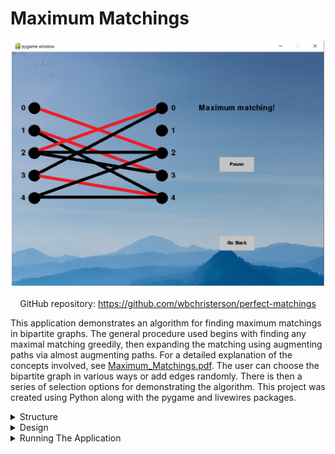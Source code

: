 # Maximum Matchings

<div style="display: flex; flex-direction: column; align-items: center">
    <img alt="Image of the result of the algorithm" width="500" src="/assets/Maximum-Matchings-imgs/main-sample-large.png">
    <div style="margin-top: 20px">
        GitHub repository: <a target="\_blank" href="https://github.com/wbchristerson/perfect-matchings">https://github.com/wbchristerson/perfect-matchings</a>
    </div>
</div>

This application demonstrates an algorithm for finding maximum matchings in bipartite graphs. The general procedure used begins with finding any maximal matching greedily, then expanding the matching using augmenting paths via almost augmenting paths. For a detailed explanation of the concepts involved, see <a href="https://github.com/wbchristerson/perfect-matchings/blob/master/Maximum_Matchings.pdf" target="\_blank">Maximum_Matchings.pdf</a>. The user can choose the bipartite graph in various ways or add edges randomly. There is then a series of selection options for demonstrating the algorithm. This project was created using Python along with the pygame and livewires packages.

<details>
    <summary>Structure</summary>
    <br>
    <ul>
        <li>The user may navigate through the various pages to choose the bipartite graph examined.</li>
        <li>There are options to choose the sizes of the branches as well as which edges appear. Alternatively, edges can be chosen for the user randomly.</li>
        <li>There are then options for attempting to find a maximum matching manually, as well as for immediately displaying a maximum matching. In addition, the user may watch the application of the algorithm continuously or with steps.</li>
    </ul>
</details>

<details>
    <summary>Design</summary>
    <br>
    To navigate throughout the pages of the program, there are buttons which can be hovered over. To push the buttons you must push the space bar while hovered over, rather than clicking.

    <br>
    <br>
    The application begins with a page for selecting the left branch size.

    <div style="display: flex; justify-content: center; margin-top: 20px; margin-bottom: 20px">
        <img alt="Left branch selection view" width="400" style="max-height: 400px;" src="/assets/Maximum-Matchings-imgs/left-selection.png" >
    </div>

    This is followed by a similar page for selecting the right branch size.

    <div style="display: flex; justify-content: center; margin-top: 20px; margin-bottom: 20px">
        <img alt="Right branch selection view" width="400" style="max-height: 400px;"
            src="/assets/Maximum-Matchings-imgs/right-selection.png">
    </div>

    The user may then elect to choose edges manually or to allow the program to randomly select edges, adding any individual edge using a pseudo-random number generator with probability 40%. Below is a view for making edge selections manually.

    <div style="display: flex; justify-content: center; margin-top: 20px; margin-bottom: 20px">
        <img alt="Edge selection view" width="400" style="max-height: 400px;"
            src="/assets/Maximum-Matchings-imgs/edge-selection.png">
    </div>

    The user is then taken to a page for selecting the type of operation to apply.

    <div style="display: flex; justify-content: center; margin-top: 20px; margin-bottom: 20px">
        <img alt="Operations options view" width="400" style="max-height: 400px;"
            src="/assets/Maximum-Matchings-imgs/operation-options.png">
    </div>

    Upon selecting the manual matching option, the user is allowed to select edges of the graph to try to find a maximum matching. Congratulations are given upon succeeding.

    <div style="display: flex; justify-content: center; margin-top: 20px; margin-bottom: 20px">
        <img alt="Manual matching view" width="400" style="max-height: 400px;"
            src="/assets/Maximum-Matchings-imgs/manual-match.png">
    </div>

    After selecting the automatic matching option, a maximum matching is immediately displayed.

    <div style="display: flex; justify-content: center; margin-top: 20px; margin-bottom: 20px">
        <img alt="Automatically generated maximum matching displayed" style="max-height: 400px;" width="400"
            src="/assets/Maximum-Matchings-imgs/match-automatic.png">
    </div>

    If the user selects the option to watch the algorithm, the steps of the algorithm will be displayed with changes occurring every few seconds (with a pause button available). The first image below is a still of the initial greedy matching generation and the second image below is a still of the identification of an augmenting path to increase the size of the matching.

    <div style="display: flex; justify-content: center; margin-top: 20px; margin-bottom: 20px">
        <img alt="Greedy matching search view" width="400" style="max-height: 400px;"
            src="/assets/Maximum-Matchings-imgs/matching-watch-A.png">
    </div>

    <div style="display: flex; justify-content: center; margin-bottom: 20px;">
        <img alt="Identification of an augmenting path" width="400" style="max-height: 400px;"
            src="/assets/Maximum-Matchings-imgs/matching-watch-B.png">
    </div>

    The fourth option also displays the steps of the algorithm but with buttons to follow the steps.

    <div style="margin-top: 20px"></div>
</details>

<details>
    <summary>Running The Application</summary>
    <br>
    You will need to have Python installed, as well as the pygame and livewires libraries. The version of livewires used for this project was taken from this <a href="http://www.delmarlearning.com/companions/content/1435455002/downloads/index.asp?isbn=1435455002" target="\_blank">download</a> (which also contains downloads for Python and pygame), under "Book related software". To download Python only, visit this <a href="https://www.python.org/downloads/" target="\_blank">page</a>.

    <br>
    <br>

    To download, clone the repository using this terminal command:<br>
    <code style="margin-top: 20px;">git clone https://github.com/wbchristerson/perfect-matchings.git</code>

    <br>
    <br>
    Alternatively, follow the instructions below to download to a hard drive:
    <ul>
        <li>Navigate to <a href="https://github.com/wbchristerson/perfect-matchings" target="\_blank">this page</a>.</li>
        <li>Click the green "Clone or download" button towards the right then choose "Download ZIP".</li>
        <li>Find the folder <code>perfect-matchings-master</code> in your Downloads folder or wherever it was placed on your device.</li>
        <li>Right click and choose "Extract All" then extract.</li>
        <li>From within the directory generated through extraction (named <code>perfect-matchings-master</code>, unless you changed the file name), double click on the batch file <code>main.bat</code>. A window will open on screen, beginning the program.</li>
    </ul>
    If you encounter errors involving <code>pygame</code> or <code>livewires</code>, make sure that those packages are installed in <code>lib/site-packages</code> from the level of the directory containing this project.

    <div style="margin-top: 20px"></div>
</details>
